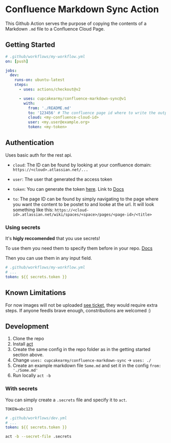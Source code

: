 # Confluence Markdown Sync Action

This Github Action serves the purpose of copying the contents of a Markdown `.md` file to a Confluence Cloud Page.

## Getting Started

```yml
# .github/workflows/my-workflow.yml
on: [push]

jobs:
  dev:
    runs-on: ubuntu-latest
    steps:
      - uses: actions/checkout@v2

      - uses: cupcakearmy/confluence-markdown-sync@v1
        with:
          from: './README.md'
          to: '123456' # The confluence page id where to write the output
          cloud: <my-confluence-cloud-id>
          user: <my.user@example.org>
          token: <my-token>
```

## Authentication

Uses basic auth for the rest api.

- `cloud`: The ID can be found by looking at your confluence domain: `https://<cloud>.atlassian.net/...`

- `user`: The user that generated the access token

- `token`: You can generate the token [here](https://id.atlassian.com/manage-profile/security/api-tokens). Link to [Docs](https://confluence.atlassian.com/cloud/api-tokens-938839638.html)

- `to`: The page ID can be found by simply navigating to the page where you want the content to be postet to and looke at the url. It will look something like this: `https://<cloud-id>.atlassian.net/wiki/spaces/<space>/pages/<page-id>/<title>`

### Using secrets

It's **higly reccomended** that you use secrets!

To use them you need them to specify them before in your repo. [Docs](https://docs.github.com/en/free-pro-team@latest/actions/reference/encrypted-secrets)

Then you can use them in any input field.

```yml
# .github/workflows/my-workflow.yml
# ...
token: ${{ secrets.token }}
```

## Known Limitations

For now images will not be uploaded [see ticket](https://github.com/cupcakearmy/confluence-markdown-sync/issues/5), they would require extra steps. If anyone feedls brave enough, constributions are welcomed :)

## Development

1. Clone the repo
2. Install [act](https://github.com/nektos/act)
3. Create the same config in the repo folder as in the getting started section above.
4. Change `uses: cupcakearmy/confluence-markdown-sync` -> `uses: ./`
5. Create an example markdown file `Some.md` and set it in the config `from: './Some.md'`
6. Run locally `act -b`

### With secrets

You can simply create a `.secrets` file and specify it to `act`.

```
TOKEN=abc123
```

```yml
# .github/workflows/dev.yml
# ...
token: ${{ secrets.token }}
```

```bash
act -b --secret-file .secrets
```
